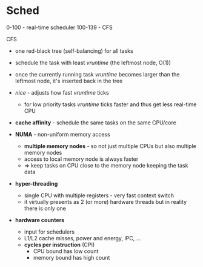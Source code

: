 # Sched

0-100 - real-time scheduler
100-139 - CFS

CFS
- one red-black tree (self-balancing) for all tasks
- schedule the task with least _vruntime_ (the leftmost node, O(1))
- once the currently running task _vruntime_ becomes larger than the leftmost node,
  it's inserted back in the tree
- _nice_ - adjusts how fast _vruntime_ ticks
    - for low priority tasks _vruntime_ ticks faster and thus get less real-time CPU

- **cache affinity** - schedule the same tasks on the same CPU/core
- **NUMA** - non-uniform memory access
    - **multiple memory nodes** - so not just multiple CPUs but also multiple memory nodes
    - access to local memory node is always faster
    - => keep tasks on CPU close to the memory node keeping the task data
- **hyper-threading**
    - single CPU with multiple registers - very fast context switch
    - it virtually presents as 2 (or more) hardware threads but in reality there is only one
- **hardware counters**
    - input for schedulers
    - L1/L2 cache misses, power and energy, IPC, ...
    - **cycles per instruction** (CPI)
      - CPU bound has low count
      - memory bound has high count
